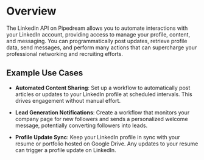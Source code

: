 # Overview

The LinkedIn API on Pipedream allows you to automate interactions with your LinkedIn account, providing access to manage your profile, content, and messaging. You can programmatically post updates, retrieve profile data, send messages, and perform many actions that can supercharge your professional networking and recruiting efforts.

## Example Use Cases

- **Automated Content Sharing**: Set up a workflow to automatically post articles or updates to your LinkedIn profile at scheduled intervals. This drives engagement without manual effort.

- **Lead Generation Notifications**: Create a workflow that monitors your company page for new followers and sends a personalized welcome message, potentially converting followers into leads.

- **Profile Update Sync**: Keep your LinkedIn profile in sync with your resume or portfolio hosted on Google Drive. Any updates to your resume can trigger a profile update on LinkedIn.
